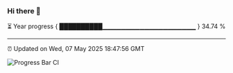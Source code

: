### Hi there 👋

⏳ Year progress { ██████████▁▁▁▁▁▁▁▁▁▁▁▁▁▁▁▁▁▁▁▁ } 34.74 %

---

⏰ Updated on Wed, 07 May 2025 18:47:56 GMT

![Progress Bar CI](https://github.com/IshwaranRudhara/GIT-ACTION/workflows/Progress%20Bar%20CI/badge.svg)
